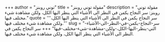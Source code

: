 +++
author = "توني روبنز"
title = "مقولة توني روبنز"
description = "مقولة توني روبنز: سر النجاح يكمن في النظر الى الأشياء التي ينظر اليها الكل، ولكن مشاهدة شيء مختلف فيها."
quote = '''سر النجاح يكمن في النظر الى الأشياء التي ينظر اليها الكل، ولكن مشاهدة شيء مختلف فيها.'''
slug = "سر-النجاح-يكمن-في-النظر-الى-الأشياء-التي-ينظر-اليها-الكل،-ولكن-مشاهدة-شيء-مختلف-فيها"
+++
سر النجاح يكمن في النظر الى الأشياء التي ينظر اليها الكل، ولكن مشاهدة شيء مختلف فيها.
